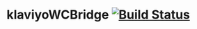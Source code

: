 # klaviyoWCBridge [![Build Status](https://travis-ci.com/ceIia/klaviyoWCBridge.svg?branch=master)](https://travis-ci.com/ceIia/klaviyoWCBridge)